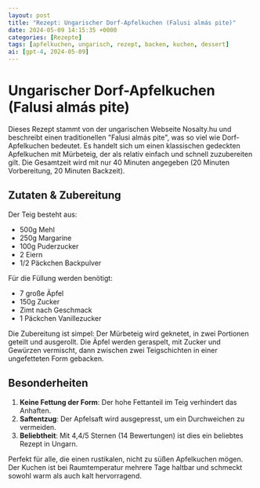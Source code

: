 ```yaml
---
layout: post
title: "Rezept: Ungarischer Dorf-Apfelkuchen (Falusi almás pite)"
date: 2024-05-09 14:15:35 +0000
categories: [Rezepte]
tags: [apfelkuchen, ungarisch, rezept, backen, kuchen, dessert]
ai: [gpt-4, 2024-05-09]
---
```


# Ungarischer Dorf-Apfelkuchen (Falusi almás pite)

Dieses Rezept stammt von der ungarischen Webseite Nosalty.hu und beschreibt einen traditionellen "Falusi almás pite", was so viel wie Dorf-Apfelkuchen bedeutet. Es handelt sich um einen klassischen gedeckten Apfelkuchen mit Mürbeteig, der als relativ einfach und schnell zuzubereiten gilt. Die Gesamtzeit wird mit nur 40 Minuten angegeben (20 Minuten Vorbereitung, 20 Minuten Backzeit).

## Zutaten & Zubereitung

Der Teig besteht aus:
- 500g Mehl
- 250g Margarine  
- 100g Puderzucker
- 2 Eiern
- 1/2 Päckchen Backpulver

Für die Füllung werden benötigt:
- 7 große Äpfel
- 150g Zucker  
- Zimt nach Geschmack
- 1 Päckchen Vanillezucker

Die Zubereitung ist simpel: Der Mürbeteig wird geknetet, in zwei Portionen geteilt und ausgerollt. Die Äpfel werden geraspelt, mit Zucker und Gewürzen vermischt, dann zwischen zwei Teigschichten in einer ungefetteten Form gebacken.

## Besonderheiten

1. **Keine Fettung der Form**: Der hohe Fettanteil im Teig verhindert das Anhaften.
2. **Saftentzug**: Der Apfelsaft wird ausgepresst, um ein Durchweichen zu vermeiden.  
3. **Beliebtheit**: Mit 4,4/5 Sternen (14 Bewertungen) ist dies ein beliebtes Rezept in Ungarn.

Perfekt für alle, die einen rustikalen, nicht zu süßen Apfelkuchen mögen. Der Kuchen ist bei Raumtemperatur mehrere Tage haltbar und schmeckt sowohl warm als auch kalt hervorragend.
